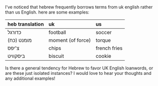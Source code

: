 I've noticed that hebrew frequently borrows terms from uk english rather than us English. here are some examples:

| heb translation | uk                | us           |
| :-------------- | :---------------- | :----------- |
| כדורגל          | football          | soccer       |
| מומנט (כח)      | moment (of force) | torque       |
| צ'יפס           | chips             | french fries |
| ביסקוויט        | biscuit           | cookie       |

Is there a general tendency for Hebrew to favor UK English loanwords, or are these just isolated instances? I would love to hear your thoughts and any additional examples!